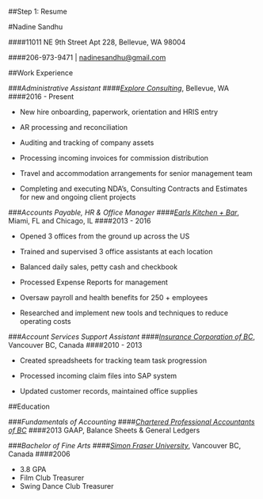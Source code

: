 ##Step 1: Resume

#Nadine Sandhu

####11011 NE 9th Street Apt 228, Bellevue, WA 98004

####206-973-9471 | nadinesandhu@gmail.com

##Work Experience

###_Administrative Assistant_
####[_Explore Consulting_](www.exploreconsulting.com), Bellevue, WA
####2016 - Present
* New hire onboarding, paperwork, orientation and HRIS entry

* AR processing and reconciliation

* Auditing and tracking of company assets

* Processing incoming invoices for commission distribution

* Travel and accommodation arrangements for senior management team

* Completing and executing NDA’s, Consulting Contracts and Estimates for new and ongoing client projects

###_Accounts Payable, HR & Office Manager_ 
####[_Earls Kitchen + Bar_](www.earls.ca), Miami, FL and Chicago, IL
####2013 - 2016
* Opened 3 offices from the ground up across the US

* Trained and supervised 3 office assistants at each location

* Balanced daily sales, petty cash and checkbook

* Processed Expense Reports for management

* Oversaw payroll and health benefits for 250 + employees

* Researched and implement new tools and techniques to reduce operating costs

###_Account Services Support Assistant_ 
####[_Insurance Corporation of BC_](www.icbc.com), Vancouver BC, Canada
####2010 - 2013
* Created spreadsheets for tracking team task progression

* Processed incoming claim files into SAP system

* Updated customer records, maintained office supplies

##Education

###_Fundamentals of Accounting_ 
####[_Chartered Professional Accountants of BC_](www.bccpa.ca)
####2013
GAAP, Balance Sheets & General Ledgers 

###_Bachelor of Fine Arts_ 
####[_Simon Fraser University_](www.sfu.ca), Vancouver BC, Canada
####2006
- 3.8 GPA
- Film Club Treasurer
- Swing Dance Club Treasurer
